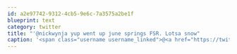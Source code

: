 ```yaml
---
id: a2e97742-9312-4cb5-9e6c-7a3575a2be1f
blueprint: text
category: twitter
title: "'@nickwynja yup went up june springs FSR. Lotsa snow"
caption: '<span class="username username_linked">@<a href="https://twitter.com/nickwynja" title="Nick Wynja">nickwynja</a></span> yup went up june springs FSR. Lotsa snow'
---
```

